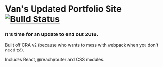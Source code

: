 # Van's Updated Portfolio Site [![Build Status](https://travis-ci.com/vannya/portfolio.svg?branch=master)](https://travis-ci.com/vannya/portfolio)

### It's time for an update to end out 2018.

Built off CRA v2 (because who wants to mess with webpack when you don't need to!).  

Includes React, @reach/router and CSS modules.
